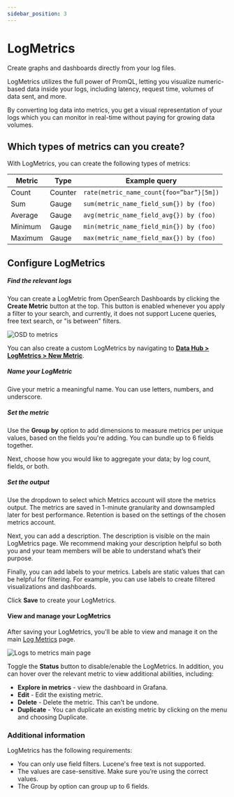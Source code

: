 ```yaml
---
sidebar_position: 3
---
```


# LogMetrics


Create graphs and dashboards directly from your log files.

LogMetrics utilizes the full power of PromQL, letting you visualize numeric-based data inside your logs, including latency, request time, volumes of data sent, and more.

By converting log data into metrics, you get a visual representation of your logs which you can monitor in real-time without paying for growing data volumes.


## Which types of metrics can you create?

With LogMetrics, you can create the following types of metrics:

|**Metric**|**Type**|**Example query**|
|----------|--------|-----------------|
|Count|Counter|`rate(metric_name_count{foo=”bar”}[5m])`|
|Sum|Gauge|`sum(metric_name_field_sum{}) by (foo)`|
|Average|Gauge|`avg(metric_name_field_avg{}) by (foo)`|
|Minimum|Gauge|`min(metric_name_field_min{}) by (foo)`|
|Maximum|Gauge|`max(metric_name_field_max{}) by (foo)`|


## Configure LogMetrics




##### Find the relevant logs


You can create a LogMetric from OpenSearch Dashboards by clicking the **Create Metric** button at the top. This button is enabled whenever you apply a filter to your search, and currently, it does not support Lucene queries, free text search, or "is between" filters.

![OSD to metrics](https://dytvr9ot2sszz.cloudfront.net/logz-docs/logs2metrics/osd-to-metric.png)

You can also create a custom LogMetrics by navigating to [**Data Hub > LogMetrics > New Metric**](https://app.logz.io/#/dashboard/logs-to-metrics/new).


##### Name your LogMetric


Give your metric a meaningful name. You can use letters, numbers, and underscore.



##### Set the metric


Use the **Group by** option to add dimensions to measure metrics per unique values, based on the fields you're adding. You can bundle up to 6 fields together.

Next, choose how you would like to aggregate your data; by log count, fields, or both. 

##### Set the output

Use the dropdown to select which Metrics account will store the metrics output. The metrics are saved in 1-minute granularity and downsampled later for best performance. Retention is based on the settings of the chosen metrics account.


Next, you can add a description. The description is visible on the main LogMetrics page. We recommend making your description helpful so both you and your team members will be able to understand what’s their purpose.

Finally, you can add labels to your metrics. Labels are static values that can be helpful for filtering. For example, you can use labels to create filtered visualizations and dashboards.

Click **Save** to create your LogMetrics. 



#### View and manage your LogMetrics

After saving your LogMetrics, you'll be able to view and manage it on the main [Log Metrics](https://app.logz.io/#/dashboard/logs-to-metrics/definitions) page. 

![Logs to metrics main page](https://dytvr9ot2sszz.cloudfront.net/logz-docs/logs2metrics/logmetrics-main.png)

Toggle the **Status** button to disable/enable the LogMetrics. In addition, you can hover over the relevant metric to view additional abilities, including:

* **Explore in metrics** - view the dashboard in Grafana.
* **Edit** - Edit the existing metric.
* **Delete** - Delete the metric. This can't be undone. 
* **Duplicate** - You can duplicate an existing metric by clicking on the menu <i class="li li-ellipsis-v"></i> and choosing Duplicate. 


### Additional information

LogMetrics has the following requirements:

* You can only use field filters. Lucene's free text is not supported.
* The values are case-sensitive. Make sure you’re using the correct values.
* The Group by option can group up to 6 fields.

